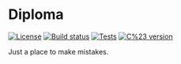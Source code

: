 # Diploma
[![License](https://img.shields.io/badge/license-MIT-blue.svg?style=flat-square)](LICENSE.md)
[![Build status](https://img.shields.io/appveyor/ci/nestquik/diploma.svg?style=flat-square)](https://ci.appveyor.com/project/nestquik/diploma)
[![Tests](https://img.shields.io/appveyor/tests/nestquik/diploma.svg?style=flat-square)](https://ci.appveyor.com/project/nestquik/diploma/build/tests)
[![C%23 version](https://img.shields.io/badge/C%23-7.0-orange.svg?style=flat-square)](https://docs.microsoft.com/en-us/dotnet/csharp/whats-new/csharp-7)

Just a place to make mistakes.
